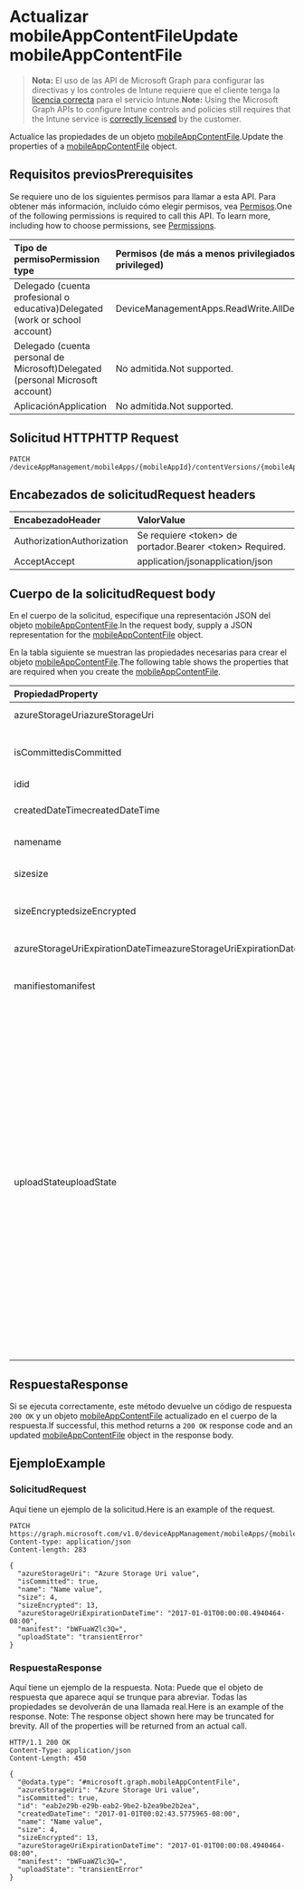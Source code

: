 # <a name="update-mobileappcontentfile"></a><span data-ttu-id="ec46b-101">Actualizar mobileAppContentFile</span><span class="sxs-lookup"><span data-stu-id="ec46b-101">Update mobileAppContentFile</span></span>

> <span data-ttu-id="ec46b-102">**Nota:** El uso de las API de Microsoft Graph para configurar las directivas y los controles de Intune requiere que el cliente tenga la [licencia correcta](https://go.microsoft.com/fwlink/?linkid=839381) para el servicio Intune.</span><span class="sxs-lookup"><span data-stu-id="ec46b-102">**Note:** Using the Microsoft Graph APIs to configure Intune controls and policies still requires that the Intune service is [correctly licensed](https://go.microsoft.com/fwlink/?linkid=839381) by the customer.</span></span>

<span data-ttu-id="ec46b-103">Actualice las propiedades de un objeto [mobileAppContentFile](../resources/intune_apps_mobileappcontentfile.md).</span><span class="sxs-lookup"><span data-stu-id="ec46b-103">Update the properties of a [mobileAppContentFile](../resources/intune_apps_mobileappcontentfile.md) object.</span></span>
## <a name="prerequisites"></a><span data-ttu-id="ec46b-104">Requisitos previos</span><span class="sxs-lookup"><span data-stu-id="ec46b-104">Prerequisites</span></span>
<span data-ttu-id="ec46b-p101">Se requiere uno de los siguientes permisos para llamar a esta API. Para obtener más información, incluido cómo elegir permisos, vea [Permisos](../../../concepts/permissions_reference.md).</span><span class="sxs-lookup"><span data-stu-id="ec46b-p101">One of the following permissions is required to call this API. To learn more, including how to choose permissions, see [Permissions](../../../concepts/permissions_reference.md).</span></span>

|<span data-ttu-id="ec46b-107">Tipo de permiso</span><span class="sxs-lookup"><span data-stu-id="ec46b-107">Permission type</span></span>|<span data-ttu-id="ec46b-108">Permisos (de más a menos privilegiados)</span><span class="sxs-lookup"><span data-stu-id="ec46b-108">Permissions (from most to least privileged)</span></span>|
|:---|:---|
|<span data-ttu-id="ec46b-109">Delegado (cuenta profesional o educativa)</span><span class="sxs-lookup"><span data-stu-id="ec46b-109">Delegated (work or school account)</span></span>|<span data-ttu-id="ec46b-110">DeviceManagementApps.ReadWrite.All</span><span class="sxs-lookup"><span data-stu-id="ec46b-110">DeviceManagementApps.ReadWrite.All</span></span>|
|<span data-ttu-id="ec46b-111">Delegado (cuenta personal de Microsoft)</span><span class="sxs-lookup"><span data-stu-id="ec46b-111">Delegated (personal Microsoft account)</span></span>|<span data-ttu-id="ec46b-112">No admitida.</span><span class="sxs-lookup"><span data-stu-id="ec46b-112">Not supported.</span></span>|
|<span data-ttu-id="ec46b-113">Aplicación</span><span class="sxs-lookup"><span data-stu-id="ec46b-113">Application</span></span>|<span data-ttu-id="ec46b-114">No admitida.</span><span class="sxs-lookup"><span data-stu-id="ec46b-114">Not supported.</span></span>|

## <a name="http-request"></a><span data-ttu-id="ec46b-115">Solicitud HTTP</span><span class="sxs-lookup"><span data-stu-id="ec46b-115">HTTP Request</span></span>
<!-- {
  "blockType": "ignored"
}
-->
``` http
PATCH /deviceAppManagement/mobileApps/{mobileAppId}/contentVersions/{mobileAppContentId}/files/{mobileAppContentFileId}
```

## <a name="request-headers"></a><span data-ttu-id="ec46b-116">Encabezados de solicitud</span><span class="sxs-lookup"><span data-stu-id="ec46b-116">Request headers</span></span>
|<span data-ttu-id="ec46b-117">Encabezado</span><span class="sxs-lookup"><span data-stu-id="ec46b-117">Header</span></span>|<span data-ttu-id="ec46b-118">Valor</span><span class="sxs-lookup"><span data-stu-id="ec46b-118">Value</span></span>|
|:---|:---|
|<span data-ttu-id="ec46b-119">Authorization</span><span class="sxs-lookup"><span data-stu-id="ec46b-119">Authorization</span></span>|<span data-ttu-id="ec46b-120">Se requiere &lt;token&gt; de portador.</span><span class="sxs-lookup"><span data-stu-id="ec46b-120">Bearer &lt;token&gt; Required.</span></span>|
|<span data-ttu-id="ec46b-121">Accept</span><span class="sxs-lookup"><span data-stu-id="ec46b-121">Accept</span></span>|<span data-ttu-id="ec46b-122">application/json</span><span class="sxs-lookup"><span data-stu-id="ec46b-122">application/json</span></span>|

## <a name="request-body"></a><span data-ttu-id="ec46b-123">Cuerpo de la solicitud</span><span class="sxs-lookup"><span data-stu-id="ec46b-123">Request body</span></span>
<span data-ttu-id="ec46b-124">En el cuerpo de la solicitud, especifique una representación JSON del objeto [mobileAppContentFile](../resources/intune_apps_mobileappcontentfile.md).</span><span class="sxs-lookup"><span data-stu-id="ec46b-124">In the request body, supply a JSON representation for the [mobileAppContentFile](../resources/intune_apps_mobileappcontentfile.md) object.</span></span>

<span data-ttu-id="ec46b-125">En la tabla siguiente se muestran las propiedades necesarias para crear el objeto [mobileAppContentFile](../resources/intune_apps_mobileappcontentfile.md).</span><span class="sxs-lookup"><span data-stu-id="ec46b-125">The following table shows the properties that are required when you create the [mobileAppContentFile](../resources/intune_apps_mobileappcontentfile.md).</span></span>

|<span data-ttu-id="ec46b-126">Propiedad</span><span class="sxs-lookup"><span data-stu-id="ec46b-126">Property</span></span>|<span data-ttu-id="ec46b-127">Tipo</span><span class="sxs-lookup"><span data-stu-id="ec46b-127">Type</span></span>|<span data-ttu-id="ec46b-128">Descripción</span><span class="sxs-lookup"><span data-stu-id="ec46b-128">Description</span></span>|
|:---|:---|:---|
|<span data-ttu-id="ec46b-129">azureStorageUri</span><span class="sxs-lookup"><span data-stu-id="ec46b-129">azureStorageUri</span></span>|<span data-ttu-id="ec46b-130">Cadena</span><span class="sxs-lookup"><span data-stu-id="ec46b-130">String</span></span>|<span data-ttu-id="ec46b-131">El URI de Azure Storage.</span><span class="sxs-lookup"><span data-stu-id="ec46b-131">The Azure Storage URI.</span></span>|
|<span data-ttu-id="ec46b-132">isCommitted</span><span class="sxs-lookup"><span data-stu-id="ec46b-132">isCommitted</span></span>|<span data-ttu-id="ec46b-133">Booleano</span><span class="sxs-lookup"><span data-stu-id="ec46b-133">Boolean</span></span>|<span data-ttu-id="ec46b-134">Un valor que indica si el archivo está confirmado.</span><span class="sxs-lookup"><span data-stu-id="ec46b-134">A value indicating whether the file is committed.</span></span>|
|<span data-ttu-id="ec46b-135">id</span><span class="sxs-lookup"><span data-stu-id="ec46b-135">id</span></span>|<span data-ttu-id="ec46b-136">Cadena</span><span class="sxs-lookup"><span data-stu-id="ec46b-136">String</span></span>|<span data-ttu-id="ec46b-137">El Id. de archivo.</span><span class="sxs-lookup"><span data-stu-id="ec46b-137">The File Id.</span></span>|
|<span data-ttu-id="ec46b-138">createdDateTime</span><span class="sxs-lookup"><span data-stu-id="ec46b-138">createdDateTime</span></span>|<span data-ttu-id="ec46b-139">DateTimeOffset</span><span class="sxs-lookup"><span data-stu-id="ec46b-139">DateTimeOffset</span></span>|<span data-ttu-id="ec46b-140">La hora en que se ha creado el archivo.</span><span class="sxs-lookup"><span data-stu-id="ec46b-140">The time the file was created.</span></span>|
|<span data-ttu-id="ec46b-141">name</span><span class="sxs-lookup"><span data-stu-id="ec46b-141">name</span></span>|<span data-ttu-id="ec46b-142">Cadena</span><span class="sxs-lookup"><span data-stu-id="ec46b-142">String</span></span>|<span data-ttu-id="ec46b-143">El nombre del archivo.</span><span class="sxs-lookup"><span data-stu-id="ec46b-143">the file name.</span></span>|
|<span data-ttu-id="ec46b-144">size</span><span class="sxs-lookup"><span data-stu-id="ec46b-144">size</span></span>|<span data-ttu-id="ec46b-145">Int64</span><span class="sxs-lookup"><span data-stu-id="ec46b-145">Int64</span></span>|<span data-ttu-id="ec46b-146">El tamaño del archivo antes del cifrado.</span><span class="sxs-lookup"><span data-stu-id="ec46b-146">The size of the file prior to encryption.</span></span>|
|<span data-ttu-id="ec46b-147">sizeEncrypted</span><span class="sxs-lookup"><span data-stu-id="ec46b-147">sizeEncrypted</span></span>|<span data-ttu-id="ec46b-148">Int64</span><span class="sxs-lookup"><span data-stu-id="ec46b-148">Int64</span></span>|<span data-ttu-id="ec46b-149">El tamaño del archivo después del cifrado.</span><span class="sxs-lookup"><span data-stu-id="ec46b-149">The size of the file after encryption.</span></span>|
|<span data-ttu-id="ec46b-150">azureStorageUriExpirationDateTime</span><span class="sxs-lookup"><span data-stu-id="ec46b-150">azureStorageUriExpirationDateTime</span></span>|<span data-ttu-id="ec46b-151">DateTimeOffset</span><span class="sxs-lookup"><span data-stu-id="ec46b-151">DateTimeOffset</span></span>|<span data-ttu-id="ec46b-152">La hora en que expira el URI de Azure Storage.</span><span class="sxs-lookup"><span data-stu-id="ec46b-152">The time the Azure storage Uri expires.</span></span>|
|<span data-ttu-id="ec46b-153">manifiesto</span><span class="sxs-lookup"><span data-stu-id="ec46b-153">manifest</span></span>|<span data-ttu-id="ec46b-154">Binario</span><span class="sxs-lookup"><span data-stu-id="ec46b-154">Binary</span></span>|<span data-ttu-id="ec46b-155">La información del manifiesto.</span><span class="sxs-lookup"><span data-stu-id="ec46b-155">The manifest information.</span></span>|
|<span data-ttu-id="ec46b-156">uploadState</span><span class="sxs-lookup"><span data-stu-id="ec46b-156">uploadState</span></span>|[<span data-ttu-id="ec46b-157">mobileAppContentFileUploadState</span><span class="sxs-lookup"><span data-stu-id="ec46b-157">mobileAppContentFileUploadState</span></span>](../resources/intune_apps_mobileappcontentfileuploadstate.md)|<span data-ttu-id="ec46b-158">El estado de la solicitud de carga actual.</span><span class="sxs-lookup"><span data-stu-id="ec46b-158">The state of the current upload request.</span></span> <span data-ttu-id="ec46b-159">Los valores posibles son: `success`, `transientError`, `error`, `unknown`, `azureStorageUriRequestSuccess`, `azureStorageUriRequestPending`, `azureStorageUriRequestFailed`, `azureStorageUriRequestTimedOut`, `azureStorageUriRenewalSuccess`, `azureStorageUriRenewalPending`, `azureStorageUriRenewalFailed`, `azureStorageUriRenewalTimedOut`, `commitFileSuccess`, `commitFilePending`, `commitFileFailed`, `commitFileTimedOut`.</span><span class="sxs-lookup"><span data-stu-id="ec46b-159">The possible values are: `success`, `transientError`, `error`, `unknown`, `azureStorageUriRequestSuccess`, `azureStorageUriRequestPending`, `azureStorageUriRequestFailed`, `azureStorageUriRequestTimedOut`, `azureStorageUriRenewalSuccess`, `azureStorageUriRenewalPending`, `azureStorageUriRenewalFailed`, `azureStorageUriRenewalTimedOut`, `commitFileSuccess`, `commitFilePending`, `commitFileFailed`, `commitFileTimedOut`.</span></span>|



## <a name="response"></a><span data-ttu-id="ec46b-160">Respuesta</span><span class="sxs-lookup"><span data-stu-id="ec46b-160">Response</span></span>
<span data-ttu-id="ec46b-161">Si se ejecuta correctamente, este método devuelve un código de respuesta `200 OK` y un objeto [mobileAppContentFile](../resources/intune_apps_mobileappcontentfile.md) actualizado en el cuerpo de la respuesta.</span><span class="sxs-lookup"><span data-stu-id="ec46b-161">If successful, this method returns a `200 OK` response code and an updated [mobileAppContentFile](../resources/intune_apps_mobileappcontentfile.md) object in the response body.</span></span>

## <a name="example"></a><span data-ttu-id="ec46b-162">Ejemplo</span><span class="sxs-lookup"><span data-stu-id="ec46b-162">Example</span></span>
### <a name="request"></a><span data-ttu-id="ec46b-163">Solicitud</span><span class="sxs-lookup"><span data-stu-id="ec46b-163">Request</span></span>
<span data-ttu-id="ec46b-164">Aquí tiene un ejemplo de la solicitud.</span><span class="sxs-lookup"><span data-stu-id="ec46b-164">Here is an example of the request.</span></span>
``` http
PATCH https://graph.microsoft.com/v1.0/deviceAppManagement/mobileApps/{mobileAppId}/contentVersions/{mobileAppContentId}/files/{mobileAppContentFileId}
Content-type: application/json
Content-length: 283

{
  "azureStorageUri": "Azure Storage Uri value",
  "isCommitted": true,
  "name": "Name value",
  "size": 4,
  "sizeEncrypted": 13,
  "azureStorageUriExpirationDateTime": "2017-01-01T00:00:08.4940464-08:00",
  "manifest": "bWFuaWZlc3Q=",
  "uploadState": "transientError"
}
```

### <a name="response"></a><span data-ttu-id="ec46b-165">Respuesta</span><span class="sxs-lookup"><span data-stu-id="ec46b-165">Response</span></span>
<span data-ttu-id="ec46b-p103">Aquí tiene un ejemplo de la respuesta. Nota: Puede que el objeto de respuesta que aparece aquí se trunque para abreviar. Todas las propiedades se devolverán de una llamada real.</span><span class="sxs-lookup"><span data-stu-id="ec46b-p103">Here is an example of the response. Note: The response object shown here may be truncated for brevity. All of the properties will be returned from an actual call.</span></span>
``` http
HTTP/1.1 200 OK
Content-Type: application/json
Content-Length: 450

{
  "@odata.type": "#microsoft.graph.mobileAppContentFile",
  "azureStorageUri": "Azure Storage Uri value",
  "isCommitted": true,
  "id": "eab2e29b-e29b-eab2-9be2-b2ea9be2b2ea",
  "createdDateTime": "2017-01-01T00:02:43.5775965-08:00",
  "name": "Name value",
  "size": 4,
  "sizeEncrypted": 13,
  "azureStorageUriExpirationDateTime": "2017-01-01T00:00:08.4940464-08:00",
  "manifest": "bWFuaWZlc3Q=",
  "uploadState": "transientError"
}
```



